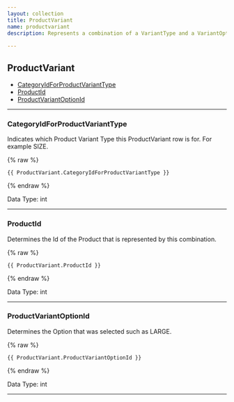 ```yaml
---
layout: collection
title: ProductVariant
name: productvariant
description: Represents a combination of a VariantType and a VariantOption and the resulting ProductId. For example, a row might exist that indicates that the VariantType SIZE that has a VariantOption of LARGE will have a VariantProductId of 1234. A Variant product will have an entry in this table for each combination of VariantType and VariantOption that produces a product. If there are multiple VariantTypes, then there will be multiple entries for the same variant ProductId for the different available combinations. 
 
---
```


## ProductVariant

* [CategoryIdForProductVariantType](#categoryidforproductvarianttype)
* [ProductId](#productid)
* [ProductVariantOptionId](#productvariantoptionid)

---

<a name="categoryidforproductvarianttype"></a>
### CategoryIdForProductVariantType
Indicates which Product Variant Type this ProductVariant row is for. For example SIZE.

{% raw %}
```liquid
{{ ProductVariant.CategoryIdForProductVariantType }}

```
{% endraw %}

Data Type: int

---

<a name="productid"></a>
### ProductId
Determines the Id of the Product that is represented by this combination.

{% raw %}
```liquid
{{ ProductVariant.ProductId }}

```
{% endraw %}

Data Type: int

---

<a name="productvariantoptionid"></a>
### ProductVariantOptionId
Determines the Option that was selected such as LARGE.

{% raw %}
```liquid
{{ ProductVariant.ProductVariantOptionId }}

```
{% endraw %}

Data Type: int

---